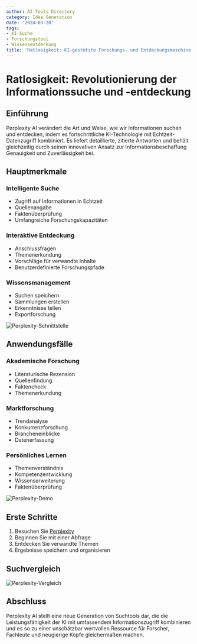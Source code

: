 ```yaml
---
author: AI Tools Directory
category: Idea Generation
date: '2024-03-20'
tags:
- KI-Suche
- Forschungstool
- Wissensentdeckung
title: 'Ratlosigkeit: KI-gestützte Forschungs- und Entdeckungsmaschine'
---
```


# Ratlosigkeit: Revolutionierung der Informationssuche und -entdeckung

## Einführung

Perplexity AI verändert die Art und Weise, wie wir Informationen suchen und entdecken, indem es fortschrittliche KI-Technologie mit Echtzeit-Datenzugriff kombiniert. Es liefert detaillierte, zitierte Antworten und behält gleichzeitig durch seinen innovativen Ansatz zur Informationsbeschaffung Genauigkeit und Zuverlässigkeit bei.

## Hauptmerkmale

### Intelligente Suche
- Zugriff auf Informationen in Echtzeit
- Quellenangabe
- Faktenüberprüfung
- Umfangreiche Forschungskapazitäten

### Interaktive Entdeckung
- Anschlussfragen
- Themenerkundung
- Vorschläge für verwandte Inhalte
- Benutzerdefinierte Forschungspfade

### Wissensmanagement
- Suchen speichern
- Sammlungen erstellen
- Erkenntnisse teilen
- Exportforschung

![Perplexity-Schnittstelle](/imgs/perplexity/interface.jpg)

## Anwendungsfälle

### Akademische Forschung
- Literaturische Rezension
- Quellenfindung
- Faktencheck
- Themenerkundung

### Marktforschung
- Trendanalyse
- Konkurrenzforschung
- Brancheneinblicke
- Datenerfassung

### Persönliches Lernen
- Themenverständnis
- Kompetenzentwicklung
- Wissenserweiterung
- Faktenüberprüfung

![Perplexity-Demo](/imgs/perplexity/demo.jpg)

## Erste Schritte

1. Besuchen Sie [Perplexity](https://perplexity.ai)
2. Beginnen Sie mit einer Abfrage
3. Entdecken Sie verwandte Themen
4. Ergebnisse speichern und organisieren

## Suchvergleich

![Perplexity-Vergleich](/imgs/perplexity/comparison.jpg)

## Abschluss

Perplexity AI stellt eine neue Generation von Suchtools dar, die die Leistungsfähigkeit der KI mit umfassendem Informationszugriff kombinieren und es so zu einer unschätzbar wertvollen Ressource für Forscher, Fachleute und neugierige Köpfe gleichermaßen machen.